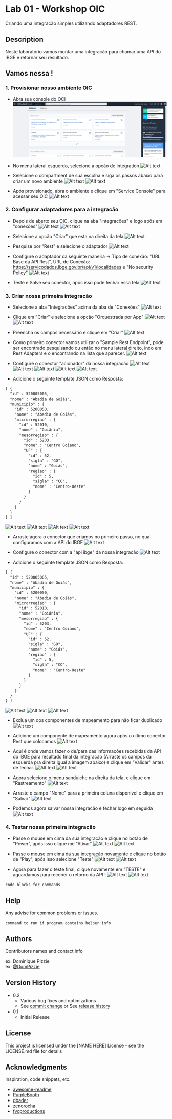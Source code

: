 # Lab 01 - Workshop OIC

Criando uma integracão simples utilizando adaptadores REST.

## Description

Neste laboratório vamos montar uma integracão para chamar uma API do IBGE e retornar seu resultado.

## Vamos nessa !

### 1. Provisionar nosso ambiente OIC

* Abra sua console do OCI
![Alt text](./1.PNG "a title")

* No menu lateral esquerdo, selecione a opcão de integration
![Alt text](/2.PNG "a title")

* Selecione o compartment de sua escolha e siga os passos abaixo para criar um novo ambiente
![Alt text](/3.PNG "a title")
![Alt text](/4.PNG "a title")

* Após provisionado, abra o ambiente e clique em "Service Console" para acessar seu OIC
![Alt text](/5.PNG "a title")

### 2. Configurar adaptadores para a integracão

* Depois de aberto seu OIC, clique na aba "integracões" e logo após em "conexões"
![Alt text](/6.PNG "a title")
![Alt text](/7.PNG "a title")

* Selecione a opcão "Criar" que esta na direita da tela
![Alt text](/8.PNG "a title")

* Pesquise por "Rest" e selecione o adaptador
![Alt text](/9.PNG "a title")

* Configure o adaptador da seguinte maneira -> Tipo de conexão: "URL Base da API Rest", URL de Conexão: https://servicodados.ibge.gov.br/api/v1/localidades e "No security Policy"
![Alt text](/10.PNG "a title")

* Teste e Salve seu conector, após isso pode fechar essa tela
![Alt text](/11.PNG "a title")

### 3. Criar nossa primeira integracão

* Selecione a aba "Integracões" acima da aba de "Conexões"
![Alt text](/12.PNG "a title")

* Clique em "Criar" e selecione a opcão "Orquestrada por App"
![Alt text](/13.PNG "a title")
![Alt text](/14.PNG "a title")

* Preencha os campos necessário e clique em "Criar"
![Alt text](/15.PNG "a title")

* Como primeiro conector vamos utilizar o "Sample Rest Endpoint", pode ser encontrado pesquisando ou então no menu lateral direito, indo em Rest Adapters e o encontrando na lista que aparecer.
![Alt text](/16.jpg "a title")

* Configure o conector "acionador" da nossa integracão
![Alt text](/17.PNG "a title")
![Alt text](/18.PNG "a title")
![Alt text](/19.PNG "a title")
![Alt text](/20.PNG "a title")
![Alt text](/21.PNG "a title")
* Adicione o seguinte template JSON como Resposta:
```
[ {
  "id" : 520005005,
  "nome" : "Abadia de Goiás",
  "municipio" : {
    "id" : 5200050,
    "nome" : "Abadia de Goiás",
    "microrregiao" : {
      "id" : 52010,
      "nome" : "Goiânia",
      "mesorregiao" : {
        "id" : 5203,
        "nome" : "Centro Goiano",
        "UF" : {
          "id" : 52,
          "sigla" : "GO",
          "nome" : "Goiás",
          "regiao" : {
            "id" : 5,
            "sigla" : "CO",
            "nome" : "Centro-Oeste"
          }
        }
      }
    }
  }
} ]
```
![Alt text](/22.PNG "a title")
![Alt text](/23.PNG "a title")
![Alt text](/24.PNG "a title")
![Alt text](/25.PNG "a title")

* Arraste agora o conector que criamos no primeiro passo, no qual configuramos com a API do IBGE
![Alt text](/26.PNG "a title")

* Configure o conector com a "api ibge" da nossa integracão
![Alt text](/27.PNG "a title")
* Adicione o seguinte template JSON como Resposta:
```
[ {
  "id" : 520005005,
  "nome" : "Abadia de Goiás",
  "municipio" : {
    "id" : 5200050,
    "nome" : "Abadia de Goiás",
    "microrregiao" : {
      "id" : 52010,
      "nome" : "Goiânia",
      "mesorregiao" : {
        "id" : 5203,
        "nome" : "Centro Goiano",
        "UF" : {
          "id" : 52,
          "sigla" : "GO",
          "nome" : "Goiás",
          "regiao" : {
            "id" : 5,
            "sigla" : "CO",
            "nome" : "Centro-Oeste"
          }
        }
      }
    }
  }
} ]
```
![Alt text](/28.PNG "a title")
![Alt text](/29.PNG "a title")
![Alt text](/30.PNG "a title")

* Exclua um dos componentes de mapeamento para não ficar duplicado
![Alt text](/31.PNG "a title")

* Adicione um componente de mapeamento agora após o ultimo conector Rest que colocamos
![Alt text](/32.PNG "a title")

* Aqui é onde vamos fazer o de/para das informacões recebidas da API do IBGE para resultado final da integracão (Arraste os campos da esquerda pra direita igual a imagem abaixo) e clique em "Validar" antes de fechar.
![Alt text](/33.PNG "a title")
![Alt text](/34.PNG "a title")

* Agora selecione o menu sanduiche na direita da tela, e clique em "Rastreamento"
![Alt text](/35.PNG "a title")

* Arraste o campo "Nome" para a primeira coluna disponível e clique em "Salvar"
![Alt text](/36.PNG "a title")

* Podemos agora salvar nossa integracão e fechar logo em seguida
![Alt text](/37.PNG "a title")

### 4. Testar nossa primeira integracão

* Passe o mouse em cima da sua integracão e clique no botão de "Power", após isso clique me "Ativar"
![Alt text](/38.PNG "a title")
![Alt text](/39.PNG "a title")

* Passe o mouse em cima da sua integracão novamente e clique no botão de "Play", após isso selecione "Teste"
![Alt text](/40.PNG "a title")
![Alt text](/41.PNG "a title")

* Agora para fazer o teste final, clique novamente em "TESTE" e aguardamos para receber o retorno da API !
![Alt text](/42.PNG "a title")
![Alt text](/43.PNG "a title")

```
code blocks for commands
```

## Help

Any advise for common problems or issues.
```
command to run if program contains helper info
```

## Authors

Contributors names and contact info

ex. Dominique Pizzie  
ex. [@DomPizzie](https://twitter.com/dompizzie)

## Version History

* 0.2
    * Various bug fixes and optimizations
    * See [commit change]() or See [release history]()
* 0.1
    * Initial Release

## License

This project is licensed under the [NAME HERE] License - see the LICENSE.md file for details

## Acknowledgments

Inspiration, code snippets, etc.
* [awesome-readme](https://github.com/matiassingers/awesome-readme)
* [PurpleBooth](https://gist.github.com/PurpleBooth/109311bb0361f32d87a2)
* [dbader](https://github.com/dbader/readme-template)
* [zenorocha](https://gist.github.com/zenorocha/4526327)
* [fvcproductions](https://gist.github.com/fvcproductions/1bfc2d4aecb01a834b46)
